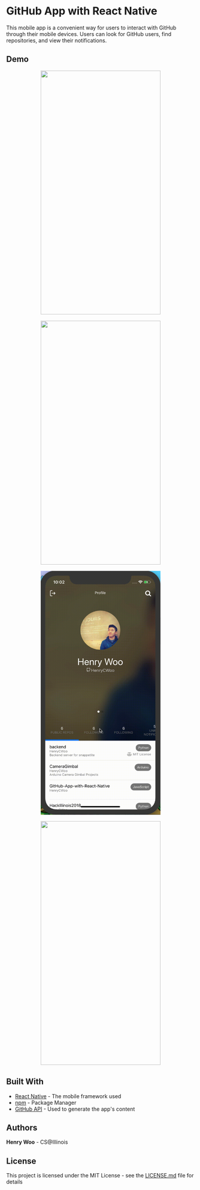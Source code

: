 # GitHub App with React Native

This mobile app is a convenient way for users to interact with GitHub through their mobile devices.
Users can look for GitHub users, find repositories, and view their notifications.

## Demo

<p align="center">
<img src="./readme_resources/login_and_profile.gif" width="320" height="650" />
</p>

<p align="center">
<img src="./readme_resources/repo.gif" width="320" height="650" />
</p>

<p align="center">
<img src="./readme_resources/profile_change.gif" width="320" height="650" />
</p>

<p align="center">
<img src="./readme_resources/search.gif" width="320" height="650" />
</p>

## Built With

* [React Native](https://facebook.github.io/react-native/) - The mobile framework used
* [npm](https://www.npmjs.com/) - Package Manager
* [GitHub API](https://developer.github.com/v3/) - Used to generate the app's content

## Authors

**Henry Woo** - CS@Illinois

## License

This project is licensed under the MIT License - see the [LICENSE.md](LICENSE.md) file for details
